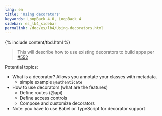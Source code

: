 ```yaml
---
lang: en
title: 'Using decorators'
keywords: LoopBack 4.0, LoopBack 4
sidebar: es_lb4_sidebar
permalink: /doc/es/lb4/Using-decorators.html
---
```


{% include content/tbd.html %}

> This will describe how to use existing decorators to build apps per
> [#552](https://github.com/strongloop/loopback-next/issues/552)

Potential topics:

- What is a decorator? Allows you annotate your classes with metadata.
  - simple example `@authenticate`
- How to use decorators (what are the features)
  - Define routes (@api)
  - Define access controls
  - Compose and customize decorators
- Note: you have to use Babel or TypeScript for decorator support
